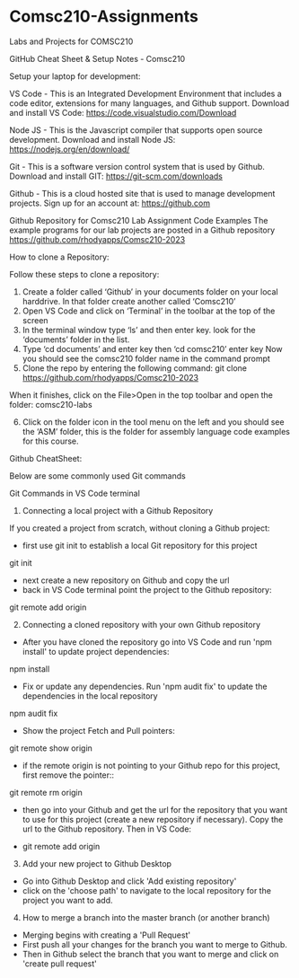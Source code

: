 # Comsc210-Assignments
Labs and Projects for COMSC210

GitHub Cheat Sheet & Setup Notes - Comsc210

Setup your laptop for development:

VS Code - This is an Integrated Development Environment that includes a code editor, extensions for many languages, and Github support. Download and install VS Code:
https://code.visualstudio.com/Download

Node JS - This is the Javascript compiler that supports open source development. Download and install Node JS:
https://nodejs.org/en/download/

Git - This is a software version control system that is used by Github. Download and install GIT:
https://git-scm.com/downloads

Github - This is a cloud hosted site that is used to manage development projects. Sign up for an account at:
https://github.com

Github Repository for Comsc210 Lab Assignment Code Examples
The example programs for our lab projects are posted in a Github repository
https://github.com/rhodyapps/Comsc210-2023

How to clone a Repository:

Follow these steps to clone a repository:
1. Create a folder called ‘Github’ in your documents folder on your local harddrive. In that folder create another called ‘Comsc210’
2. Open VS Code and click on ‘Terminal’ in the toolbar at the top of the screen
3. In the terminal window type ‘ls’ and then enter key. look for the ‘documents’ folder in the list. 
4. Type ‘cd documents’ and enter key then ‘cd comsc210’ enter key
Now you should see the comsc210 folder name in the command prompt
5. Clone the repo by entering the following command:
git clone https://github.com/rhodyapps/Comsc210-2023

When it finishes, click on the File>Open in the top toolbar and open the folder: comsc210-labs

6. Click on the folder icon in the tool menu on the left and you should see the ‘ASM’ folder, this is the folder for assembly language code examples for this course.

Github CheatSheet:

Below are some commonly used Git commands

Git Commands in VS Code terminal

1. Connecting a local project with a Github Repository

If you created a project from scratch, without cloning a Github project:
 - first use git init to establish a local Git repository for this project

git init  

- next create a new repository on Github and copy the url
-  back in VS Code terminal point the project to the Github repository:

git remote add origin <paste in the url to your Github repository>

2. Connecting a cloned repository with your own Github repository

- After you have cloned the repository go into VS Code and run 'npm install' to update project dependencies:

npm install

- Fix or update any dependencies. Run 'npm audit fix' to update the dependencies in the local repository

npm audit fix

- Show the project Fetch and Pull pointers:

git remote show origin

- if the remote origin is not pointing to your Github repo for this project, first remove the pointer::

git remote rm origin

- then go into your Github and get the url for the repository that you want to use for this project (create a new repository if necessary). Copy the url to the Github repository. Then in VS Code:

- git remote add origin <paste in the url>


3. Add your new project to Github Desktop

- Go into Github Desktop and click 'Add existing repository'
- click on the 'choose path' to navigate to the local repository for the project you want to add.

4. How to merge a branch into the master branch (or another branch)

- Merging begins with creating a 'Pull Request' 
- First push all your changes for the branch you want to merge to Github.
- Then in Github select the branch that you want to merge and click on 'create pull request'


